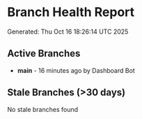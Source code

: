 # Branch Health Report
Generated: Thu Oct 16 18:26:14 UTC 2025

## Active Branches
- **main** - 16 minutes ago by Dashboard Bot

## Stale Branches (>30 days)
No stale branches found

